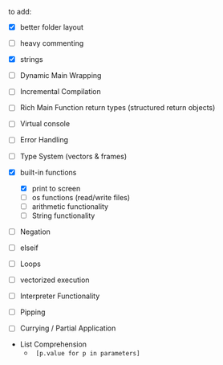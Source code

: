 to add:

- [x] better folder layout
- [ ] heavy commenting
- [x] strings
- [ ] Dynamic Main Wrapping
- [ ] Incremental Compilation
- [ ] Rich Main Function return types (structured return objects)
- [ ] Virtual console
- [ ] Error Handling
- [ ] Type System (vectors & frames)
- [x] built-in functions

  - [x] print to screen
  - [ ] os functions (read/write files)
  - [ ] arithmetic functionality
  - [ ] String functionality

- [ ] Negation
- [ ] elseif
- [ ] Loops
- [ ] vectorized execution
- [ ] Interpreter Functionality
- [ ] Pipping
- [ ] Currying / Partial Application
- List Comprehension
  - ` [p.value for p in parameters]`
